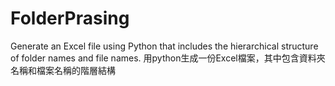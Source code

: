 # FolderPrasing
Generate an Excel file using Python that includes the hierarchical structure of folder names and file names.
用python生成一份Excel檔案，其中包含資料夾名稱和檔案名稱的階層結構
